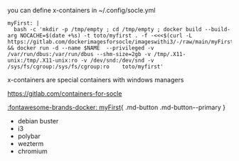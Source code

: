 you can define x-containers in ~/.config/socle.yml
```
myFirst: |
  bash -c 'mkdir -p /tmp/empty ; cd /tmp/empty ; docker build --build-arg NOCACHE=$(date +%s) -t toto/myfirst . -f -<<<$(curl -L  https://gitlab.com/dockerimagesforsocle/imageswithi3/-/raw/main/myFirst.build)  && docker run -d --name $NAME  --privileged -v /var/run/dbus:/var/run/dbus --shm-size=2gb -v /tmp/.X11-unix:/tmp/.X11-unix:ro -v /dev/snd:/dev/snd -v /sys/fs/cgroup:/sys/fs/cgroup:ro    toto/myfirst'
```

x-containers are special containers with windows managers

https://gitlab.com/containers-for-socle

[:fontawesome-brands-docker: myFirst](https://gitlab.com/containers-for-socle/i3-101/dockerfiles/-/blob/main/i3-101.build){ .md-button .md-button--primary }
- debian buster
- i3
- polybar
- wezterm
- chromium
